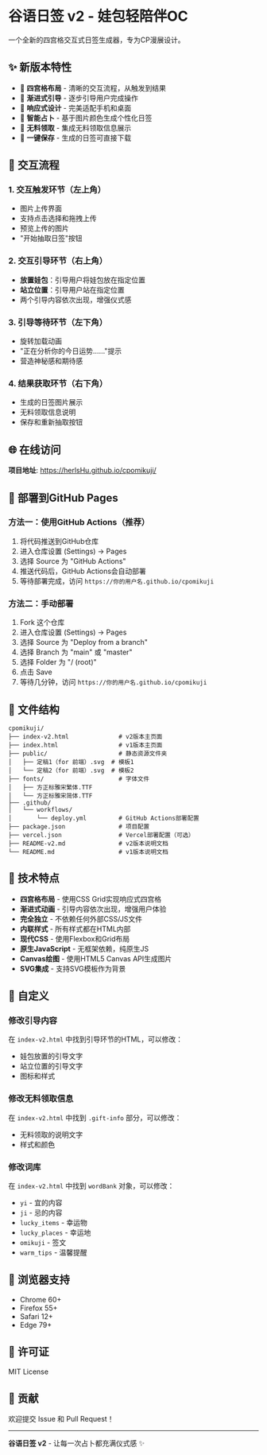 # 谷语日签 v2 - 娃包轻陪伴OC

一个全新的四宫格交互式日签生成器，专为CP漫展设计。

## ✨ 新版本特性

- 🎯 **四宫格布局** - 清晰的交互流程，从触发到结果
- 🎨 **渐进式引导** - 逐步引导用户完成操作
- 📱 **响应式设计** - 完美适配手机和桌面
- 🎲 **智能占卜** - 基于图片颜色生成个性化日签
- 🎁 **无料领取** - 集成无料领取信息展示
- 💾 **一键保存** - 生成的日签可直接下载

## 🎯 交互流程

### 1. 交互触发环节（左上角）
- 图片上传界面
- 支持点击选择和拖拽上传
- 预览上传的图片
- "开始抽取日签"按钮

### 2. 交互引导环节（右上角）
- **放置娃包**：引导用户将娃包放在指定位置
- **站立位置**：引导用户站在指定位置
- 两个引导内容依次出现，增强仪式感

### 3. 引导等待环节（左下角）
- 旋转加载动画
- "正在分析你的今日运势……"提示
- 营造神秘感和期待感

### 4. 结果获取环节（右下角）
- 生成的日签图片展示
- 无料领取信息说明
- 保存和重新抽取按钮

## 🌐 在线访问

**项目地址**: https://herlsHu.github.io/cpomikuji/

## 🚀 部署到GitHub Pages

### 方法一：使用GitHub Actions（推荐）

1. 将代码推送到GitHub仓库
2. 进入仓库设置 (Settings) → Pages
3. 选择 Source 为 "GitHub Actions"
4. 推送代码后，GitHub Actions会自动部署
5. 等待部署完成，访问 `https://你的用户名.github.io/cpomikuji`

### 方法二：手动部署

1. Fork 这个仓库
2. 进入仓库设置 (Settings) → Pages
3. 选择 Source 为 "Deploy from a branch"
4. 选择 Branch 为 "main" 或 "master"
5. 选择 Folder 为 "/ (root)"
6. 点击 Save
7. 等待几分钟，访问 `https://你的用户名.github.io/cpomikuji`

## 📁 文件结构

```
cpomikuji/
├── index-v2.html              # v2版本主页面
├── index.html                 # v1版本主页面
├── public/                    # 静态资源文件夹
│   ├── 定稿1（for 前端）.svg  # 模板1
│   └── 定稿2（for 前端）.svg  # 模板2
├── fonts/                     # 字体文件
│   ├── 方正标雅宋繁体.TTF
│   └── 方正标雅宋简体.TTF
├── .github/
│   └── workflows/
│       └── deploy.yml         # GitHub Actions部署配置
├── package.json               # 项目配置
├── vercel.json                # Vercel部署配置（可选）
├── README-v2.md               # v2版本说明文档
└── README.md                  # v1版本说明文档
```

## 🎨 技术特点

- **四宫格布局** - 使用CSS Grid实现响应式四宫格
- **渐进式动画** - 引导内容依次出现，增强用户体验
- **完全独立** - 不依赖任何外部CSS/JS文件
- **内联样式** - 所有样式都在HTML内部
- **现代CSS** - 使用Flexbox和Grid布局
- **原生JavaScript** - 无框架依赖，纯原生JS
- **Canvas绘图** - 使用HTML5 Canvas API生成图片
- **SVG集成** - 支持SVG模板作为背景

## 🔧 自定义

### 修改引导内容
在 `index-v2.html` 中找到引导环节的HTML，可以修改：
- 娃包放置的引导文字
- 站立位置的引导文字
- 图标和样式

### 修改无料领取信息
在 `index-v2.html` 中找到 `.gift-info` 部分，可以修改：
- 无料领取的说明文字
- 样式和颜色

### 修改词库
在 `index-v2.html` 中找到 `wordBank` 对象，可以修改：
- `yi` - 宜的内容
- `ji` - 忌的内容  
- `lucky_items` - 幸运物
- `lucky_places` - 幸运地
- `omikuji` - 签文
- `warm_tips` - 温馨提醒

## 📱 浏览器支持

- Chrome 60+
- Firefox 55+
- Safari 12+
- Edge 79+

## 📄 许可证

MIT License

## 🤝 贡献

欢迎提交 Issue 和 Pull Request！

---

**谷语日签 v2** - 让每一次占卜都充满仪式感 ✨
